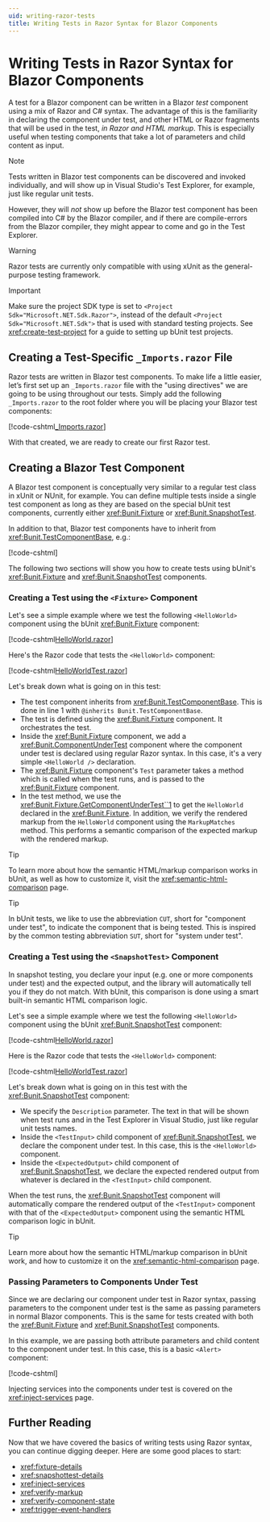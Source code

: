 ```yaml
---
uid: writing-razor-tests
title: Writing Tests in Razor Syntax for Blazor Components
---
```


# Writing Tests in Razor Syntax for Blazor Components

A test for a Blazor component can be written in a Blazor _test_ component using a mix of Razor and C# syntax. The advantage of this is the familiarity in declaring the component under test, and other HTML or Razor fragments that will be used in the test, _in Razor and HTML markup_. This is especially useful when testing components that take a lot of parameters and child content as input.

> [!NOTE]
> Tests written in Blazor test components can be discovered and invoked individually, and will show up in Visual Studio's Test Explorer, for example, just like regular unit tests. 
> 
> However, they will _not_ show up before the Blazor test component has been compiled into C# by the Blazor compiler, and if there are compile-errors from the Blazor compiler, they might appear to come and go in the Test Explorer.

> [!WARNING]
> Razor tests are currently only compatible with using xUnit as the general-purpose testing framework.

> [!IMPORTANT]
> Make sure the project SDK type is set to `<Project Sdk="Microsoft.NET.Sdk.Razor">`, instead of the default `<Project Sdk="Microsoft.NET.Sdk">` that is used with standard testing projects. See <xref:create-test-project> for a guide to setting up bUnit test projects.

## Creating a Test-Specific `_Imports.razor` File

Razor tests are written in Blazor test components. To make life a little easier, let’s first set up an `_Imports.razor` file with the "using directives" we are going to be using throughout our tests. Simply add the following `_Imports.razor` to the root folder where you will be placing your Blazor test components:

[!code-cshtml[_Imports.razor](../../../samples/tests/razor/_Imports.razor#L4-)]

With that created, we are ready to create our first Razor test.

## Creating a Blazor Test Component

A Blazor test component is conceptually very similar to a regular test class in xUnit or NUnit, for example. You can define multiple tests inside a single test component as long as they are based on the special bUnit test components, currently either <xref:Bunit.Fixture> or <xref:Bunit.SnapshotTest>. 

In addition to that, Blazor test components have to inherit from <xref:Bunit.TestComponentBase>, e.g.:

[!code-cshtml[](../../../samples/tests/razor/HelloWorldTest.razor#L1)]

The following two sections will show you how to create tests using bUnit's <xref:Bunit.Fixture> and <xref:Bunit.SnapshotTest> components.

### Creating a Test using the `<Fixture>` Component

Let's see a simple example where we test the following `<HelloWorld>` component using the bUnit <xref:Bunit.Fixture> component:

[!code-cshtml[HelloWorld.razor](../../../samples/components/HelloWorld.razor)]

Here's the Razor code that tests the `<HelloWorld>` component:

[!code-cshtml[HelloWorldTest.razor](../../../samples/tests/razor/HelloWorldTest.razor#L1-L19)]

Let's break down what is going on in this test:

- The test component inherits from <xref:Bunit.TestComponentBase>. This is done in line 1 with `@inherits Bunit.TestComponentBase`.
- The test is defined using the <xref:Bunit.Fixture> component. It orchestrates the test.
- Inside the <xref:Bunit.Fixture> component, we add a <xref:Bunit.ComponentUnderTest> component where the component under test is declared using regular Razor syntax. In this case, it's a very simple `<HelloWorld />` declaration.
- The <xref:Bunit.Fixture> component's `Test` parameter takes a method which is called when the test runs, and is passed  to the <xref:Bunit.Fixture> component.
- In the test method, we use the <xref:Bunit.Fixture.GetComponentUnderTest``1> to get the `HelloWorld` declared in the <xref:Bunit.Fixture>. In addition, we verify the rendered markup from the `HelloWorld` component using the `MarkupMatches` method. This performs a semantic comparison of the expected markup with the rendered markup.

> [!TIP]
> To learn more about how the semantic HTML/markup comparison works in bUnit, as well as how to customize it, visit the <xref:semantic-html-comparison> page.

> [!TIP]
> In bUnit tests, we like to use the abbreviation `CUT`, short for "component under test", to indicate the component that is being tested. This is inspired by the common testing abbreviation `SUT`, short for "system under test".  

### Creating a Test using the `<SnapshotTest>` Component

In snapshot testing, you declare your input (e.g. one or more components under test) and the expected output, and the library will automatically tell you if they do not match. With bUnit, this comparison is done using a smart built-in semantic HTML comparison logic.

Let's see a simple example where we test the following `<HelloWorld>` component using the bUnit <xref:Bunit.SnapshotTest> component:

[!code-cshtml[HelloWorld.razor](../../../samples/components/HelloWorld.razor)]

Here is the Razor code that tests the `<HelloWorld>` component:

[!code-cshtml[HelloWorldTest.razor](../../../samples/tests/razor/HelloWorldTest.razor?range=1-2,21-28)]

Let's break down what is going on in this test with the <xref:Bunit.SnapshotTest> component:

- We specify the `Description` parameter. The text in that will be shown when test runs and in the Test Explorer in Visual Studio, just like regular unit tests names.
- Inside the `<TestInput>` child component of <xref:Bunit.SnapshotTest>, we declare the component under test. In this case, this is the `<HelloWorld>` component.
- Inside the `<ExpectedOutput>` child component of <xref:Bunit.SnapshotTest>, we declare the expected rendered output from whatever is declared in the `<TestInput>` child component.

When the test runs, the <xref:Bunit.SnapshotTest> component will automatically compare the rendered output of the `<TestInput>` component with that of the `<ExpectedOutput>` component using the semantic HTML comparison logic in bUnit.

> [!TIP]
> Learn more about how the semantic HTML/markup comparison in bUnit work, and how to customize it on the <xref:semantic-html-comparison> page.

### Passing Parameters to Components Under Test

Since we are declaring our component under test in Razor syntax, passing parameters to the component under test is the same as passing parameters in normal Blazor components. This is the same for tests created with both the <xref:Bunit.Fixture> and <xref:Bunit.SnapshotTest> components.

In this example, we are passing both attribute parameters and child content to the component under test. In this case, this is a basic `<Alert>` component:

[!code-cshtml[](../../../samples/tests/razor/PassingParametersToComponents.razor)]

Injecting services into the components under test is covered on the <xref:inject-services> page.

## Further Reading

Now that we have covered the basics of writing tests using Razor syntax, you can continue digging deeper. Here are some good places to start:

- <xref:fixture-details>
- <xref:snapshottest-details>
- <xref:inject-services>
- <xref:verify-markup>
- <xref:verify-component-state>
- <xref:trigger-event-handlers>
<!--stackedit_data:
eyJoaXN0b3J5IjpbMTYxODM0NDc3NSwtMjkyMjQwNzg2LDExMT
Y0OTc1MTJdfQ==
-->